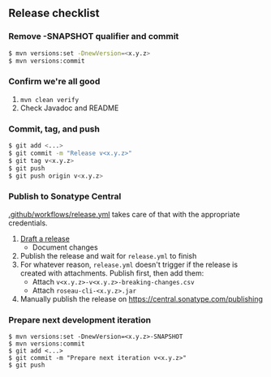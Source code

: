 ## Release checklist

### Remove -SNAPSHOT qualifier and commit
```bash
$ mvn versions:set -DnewVersion=<x.y.z>
$ mvn versions:commit
```

### Confirm we're all good

1. `mvn clean verify`
2. Check Javadoc and README

### Commit, tag, and push
```bash
$ git add <...>
$ git commit -m "Release v<x.y.z>"
$ git tag v<x.y.z>
$ git push
$ git push origin v<x.y.z>
```

### Publish to Sonatype Central
[.github/workflows/release.yml](.github/workflows/release.yml) takes care of that with the appropriate credentials.

  1. [Draft a release](https://github.com/alien-tools/roseau/releases/new)
     - Document changes
  2. Publish the release and wait for `release.yml` to finish
  3. For whatever reason, `release.yml` doesn't trigger if the release is created with attachments.
     Publish first, then add them:
     - Attach `v<x.y.z>-v<x.y.z>-breaking-changes.csv`
     - Attach `roseau-cli-<x.y.z>.jar`
  4. Manually publish the release on https://central.sonatype.com/publishing 

### Prepare next development iteration

```
$ mvn versions:set -DnewVersion=<x.y.z>-SNAPSHOT
$ mvn versions:commit
$ git add <...>
$ git commit -m "Prepare next iteration v<x.y.z>"
$ git push
```
